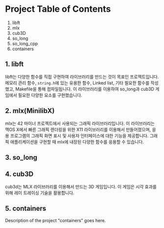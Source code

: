 # Project Table of Contents

1. libft
2. mlx
3. cub3D
4. so_long
5. so_long_cpp
6. containers

## 1. libft

libft는 다양한 함수를 직접 구현하여 라이브러리를 만드는 것이 목표인 프로젝트입니다. 메모리 관리 함수, `string.h`에 있는 유용한 함수, Linked list, 기타 필요한 함수를 작성했고, Makefile을 통해 컴파일됩니다. 이 라이브러리를 이용하여 so_long과 cub3D 게임에서 필요한 다양한 요소를 구현했습니다.

## 2. mlx(MinilibX)

mlx는 42 마이너 프로젝트에서 사용되는 그래픽 라이브러리입니다. 이 라이브러리는 맥OS X에서 빠른 그래픽 렌더링을 위한 X11 라이브러리를 이용해서 만들어졌으며, 응용 프로그램의 그래픽 화면 표시 및 사용자 인터페이스에 대한 기능을 제공합니다. 그래픽 애플리케이션을 구현할 때 mlx에 내장된 다양한 함수를 응용할 수 있습니다.

## 3. so_long



## 4. cub3D

cub3d는 MLX 라이브러리를 이용해서 만드는 3D 게임입니다. 이 게임은 시각 효과를 위해 레이 트레이싱 기술을 활용합니다. 

## 5. containers

Description of the project "containers" goes here.